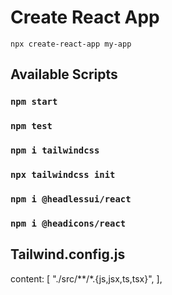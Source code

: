 # Create React App
`npx create-react-app my-app`

## Available Scripts
### `npm start`

### `npm test`

### `npm i tailwindcss`

### `npx tailwindcss init`

### `npm i @headlessui/react`

### `npm i @headicons/react`

## Tailwind.config.js
content: [
    "./src/**/*.{js,jsx,ts,tsx}",
  ],

